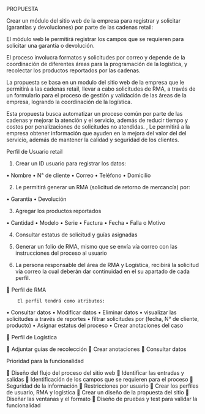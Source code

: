 
PROPUESTA

Crear un módulo del sitio web de la empresa para registrar y solicitar (garantías y devoluciones) por parte de las cadenas retail:

El módulo web le permitirá registrar los campos que se requieren para solicitar una garantía o devolución.

El proceso involucra formatos y solicitudes por correo y depende de la coordinación de diferentes áreas para la programación de la logística, y recolectar los productos reportados por las cadenas.

La propuesta se basa en un modulo del sitio web de la empresa que le permitirá a las cadenas retail, llevar a cabo solicitudes de RMA, a través de un formulario para el proceso de gestión y validación de las áreas de la empresa, logrando la coordinación de la logística.

Esta propuesta busca automatizar un proceso común por parte de las cadenas y mejorar la atención y el servicio, además de reducir tiempo y costos por penalizaciones de solicitudes no atendidas. , Le permitirá a la empresa obtener información que ayuden en la mejora del valor del del servicio, además de mantener la calidad y seguridad de los clientes.

Perfil de Usuario retail

1)	Crear un ID usuario para registrar los datos:

•	Nombre
•	N° de cliente
•	Correo
•	Teléfono
•	Domicilio

2)	Le permitirá generar un RMA (solicitud de retorno de mercancía) por:

•	Garantía
•	Devolución

3)	Agregar los productos reportados

•	Cantidad
•	Modelo
•	Serie
•	Factura
•	Fecha
•	Falla o Motivo


4)	Consultar estatus de solicitud y guías asignadas

5)	Generar un folio de RMA, mismo que se envía vía correo con las instrucciones del proceso al usuario


6)	La persona responsable del área de RMA y Logística, recibirá la solicitud vía correo la cual deberán dar continuidad en el su apartado de cada perfil.














		
	Perfil de RMA

		El perfil tendrá como atributos:
		
•	Consultar datos
•	Modificar datos
•	Eliminar datos
•	visualizar las solicitudes a través de reportes
•	filtrar solicitudes por (fecha, N° de cliente, producto)
•	Asignar estatus del proceso
•	Crear anotaciones del caso


	Perfil de Logística
		
	Adjuntar guías de recolección
	Crear anotaciones
	Consultar datos


Prioridad para la funcionalidad

	Diseño del flujo del proceso del sitio web
	Identificar las entradas y salidas
	Identificación de los campos que se requieren para el proceso
	Seguridad de la información
	Restricciones por usuario
	Crear los perfiles de usuario, RMA y logística
	Crear un diseño de la propuesta del sitio
	Diseñar las ventanas y el formato
	Diseño de pruebas y test para validar la funcionalidad
